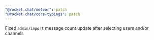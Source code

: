 ```yaml
---
"@rocket.chat/meteor": patch
"@rocket.chat/core-typings": patch
---
```


Fixed `admin/import` message count update after selecting users and/or channels
